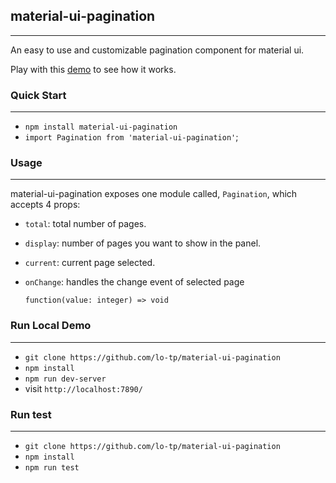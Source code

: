 

## material-ui-pagination
----
An easy to use and customizable pagination component for material ui.

Play with this [demo](http://blog.lotp.xyz/demo/material-ui-pagination/) to see how it works.

### Quick Start
---
- `npm install material-ui-pagination`
- `import Pagination from 'material-ui-pagination'`;

### Usage
---
material-ui-pagination exposes one module called, `Pagination`, which accepts 4 props:

- `total`: total number of pages.
- `display`: number of pages you want to show in the panel.
- `current`: current page selected.
- `onChange`: handles the change event of selected page
    
  `function(value: integer) => void`

### Run Local Demo
---

- `git clone https://github.com/lo-tp/material-ui-pagination`
- `npm install`
- `npm run dev-server`
- visit `http://localhost:7890/`

### Run test
---

- `git clone https://github.com/lo-tp/material-ui-pagination`
- `npm install`
- `npm run test`
